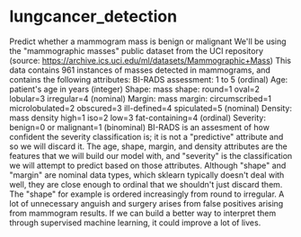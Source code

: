 # lungcancer_detection


Predict whether a mammogram mass is benign or malignant
We'll be using the "mammographic masses" public dataset from the UCI repository (source: https://archive.ics.uci.edu/ml/datasets/Mammographic+Mass)
This data contains 961 instances of masses detected in mammograms, and contains the following attributes:
BI-RADS assessment: 1 to 5 (ordinal)
Age: patient's age in years (integer)
Shape: mass shape: round=1 oval=2 lobular=3 irregular=4 (nominal)
Margin: mass margin: circumscribed=1 microlobulated=2 obscured=3 ill-defined=4 spiculated=5 (nominal)
Density: mass density high=1 iso=2 low=3 fat-containing=4 (ordinal)
Severity: benign=0 or malignant=1 (binominal)
BI-RADS is an assesment of how confident the severity classification is; it is not a "predictive" attribute and so we will discard it. The age, shape, margin, and density attributes are the features that we will build our model with, and "severity" is the classification we will attempt to predict based on those attributes.
Although "shape" and "margin" are nominal data types, which sklearn typically doesn't deal with well, they are close enough to ordinal that we shouldn't just discard them. The "shape" for example is ordered increasingly from round to irregular.
A lot of unnecessary anguish and surgery arises from false positives arising from mammogram results. If we can build a better way to interpret them through supervised machine learning, it could improve a lot of lives.
